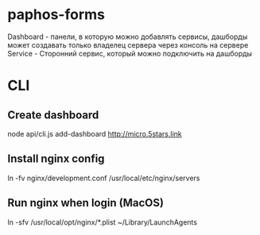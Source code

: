 # paphos-forms

Dashboard - панели, в которую можно добавлять сервисы, дашборды может создавать только владелец сервера через консоль на сервере
Service - Сторонний сервис, который можно подключить на дашборды

# CLI
## Create dashboard
node api/cli.js add-dashboard http://micro.5stars.link

## Install nginx config
ln -fv nginx/development.conf /usr/local/etc/nginx/servers

## Run nginx when login (MacOS)
ln -sfv /usr/local/opt/nginx/*.plist ~/Library/LaunchAgents